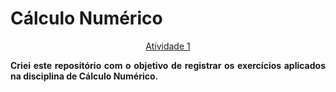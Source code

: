 <h1>Cálculo Numérico</h1>

<p align="center">
 <a href="https://github.com/vnniciusg/calculo_numerico/tree/main/atividade1">Atividade 1</a> 
</p>

<p align="justify">
    <b>Criei este repositório com o objetivo de registrar os exercícios aplicados na disciplina de Cálculo Numérico.</b>
</p>
